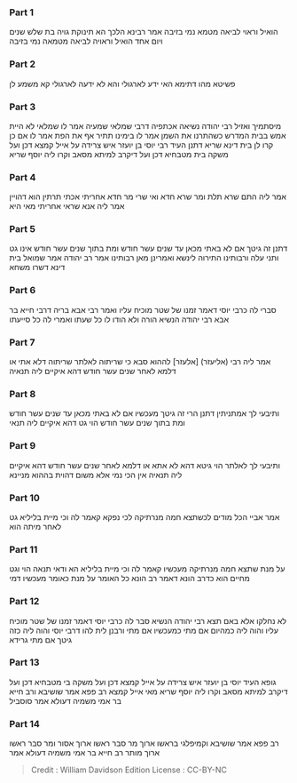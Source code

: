 
### Part 1
הואיל וראוי לביאה מטמא נמי בזיבה אמר רבינא הלכך הא תינוקת גויה בת שלש שנים ויום אחד הואיל וראויה לביאה מטמאה נמי בזיבה

### Part 2
פשיטא מהו דתימא האי ידע לארגולי והא לא ידעה לארגולי קא משמע לן

### Part 3
מיסתמיך ואזיל רבי יהודה נשיאה אכתפיה דרבי שמלאי שמעיה אמר לו שמלאי לא היית אמש בבית המדרש כשהתרנו את השמן אמר לו בימינו תתיר אף את הפת אמר לו אם כן קרו לן בית דינא שריא דתנן העיד רבי יוסי בן יועזר איש צרידה על אייל קמצא דכן ועל משקה בית מטבחיא דכן ועל דיקרב למיתא מסאב וקרו ליה יוסף שריא

### Part 4
אמר ליה התם שרא תלת ומר שרא חדא ואי שרי מר חדא אחריתי אכתי תרתין הוא דהויין אמר ליה אנא שראי אחריתי מאי היא

### Part 5
דתנן זה גיטך אם לא באתי מכאן עד שנים עשר חודש ומת בתוך שנים עשר חודש אינו גט ותני עלה ורבותינו התירוה לינשא ואמרינן מאן רבותינו אמר רב יהודה אמר שמואל בית דינא דשרו משחא

### Part 6
סברי לה כרבי יוסי דאמר זמנו של שטר מוכיח עליו ואמר רבי אבא בריה דרבי חייא בר אבא רבי יהודה הנשיא הורה ולא הודו לו כל שעתו ואמרי לה כל סייעתו

### Part 7
אמר ליה רבי (אליעזר) [אלעזר] לההוא סבא כי שריתוה לאלתר שריתוה דלא אתי או דלמא לאחר שנים עשר חודש דהא איקיים ליה תנאיה

### Part 8
ותיבעי לך אמתניתין דתנן הרי זה גיטך מעכשיו אם לא באתי מכאן עד שנים עשר חודש ומת בתוך שנים עשר חודש הוי גט דהא איקיים ליה תנאי

### Part 9
ותיבעי לך לאלתר הוי גיטא דהא לא אתא או דלמא לאחר שנים עשר חודש דהא איקיים ליה תנאיה אין הכי נמי אלא משום דהוית בההוא מניינא

### Part 10
אמר אביי הכל מודים לכשתצא חמה מנרתיקה לכי נפקא קאמר לה וכי מיית בליליא גט לאחר מיתה הוא

### Part 11
על מנת שתצא חמה מנרתיקה מעכשיו קאמר לה וכי מיית בליליא הא ודאי תנאה הוי וגט מחיים הוא כדרב הונא דאמר רב הונא כל האומר על מנת כאומר מעכשיו דמי

### Part 12
לא נחלקו אלא באם תצא רבי יהודה הנשיא סבר לה כרבי יוסי דאמר זמנו של שטר מוכיח עליו והוה ליה כמהיום אם מתי כמעכשיו אם מתי ורבנן לית להו דרבי יוסי והוה ליה כזה גיטך אם מתי גרידא

### Part 13
גופא העיד יוסי בן יועזר איש צרידה על אייל קמצא דכן ועל משקה בי מטבחיא דכן ועל דיקרב למיתא מסאב וקרו ליה יוסף שריא מאי אייל קמצא רב פפא אמר שושיבא ורב חייא בר אמי משמיה דעולא אמר סוסביל

### Part 14
רב פפא אמר שושיבא וקמיפלגי בראשו ארוך מר סבר ראשו ארוך אסור ומר סבר ראשו ארוך מותר רב חייא בר אמי משמיה דעולא אמר

>Credit : William Davidson Edition
>License : CC-BY-NC